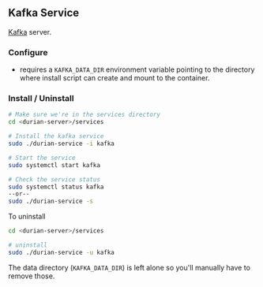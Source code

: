 ## Kafka Service

[Kafka](https://kafka.apache.org/) server.

### Configure

- requires a `KAFKA_DATA_DIR` environment variable pointing to the directory where install script can create and mount to the container.

### Install / Uninstall

```bash
# Make sure we're in the services directory
cd <durian-server>/services

# Install the kafka service
sudo ./durian-service -i kafka

# Start the service
sudo systemctl start kafka

# Check the service status
sudo systemctl status kafka
--or--
sudo ./durian-service -s
```

To uninstall

```bash
cd <durian-server>/services

# uninstall
sudo ./durian-service -u kafka
```

The data directory (`KAFKA_DATA_DIR`) is left alone so you'll manually have to remove those.





